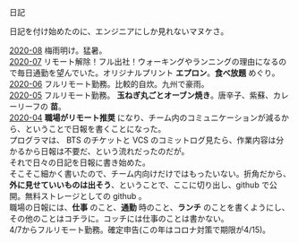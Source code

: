 日記

日記を付け始めたのに、エンジニアにしか見れないマヌケさ。

[2020-08](2020-08.md) 梅雨明け。猛暑。  
[2020-07](2020-07.md) リモート解除！フル出社！ウォーキングやランニングの理由になるので毎日通勤を望んでいた。オリジナルプリント __エプロン__。__食べ放題__ めぐり。  
[2020-06](2020-06.md) フルリモート勤務。比較的自炊。九州で豪雨。  
[2020-05](2020-05.md) フルリモート勤務。 __玉ねぎ丸ごとオーブン焼き__。唐辛子、紫蘇、カレーリーフの __苗__。  
[2020-04](2020-04.md) __職場がリモート推奨__ になり、チーム内のコミュニケーションが減るから、ということで日報を書くことになった。  
プログラマは、 BTS のチケットと VCS のコミットログ見たら、作業内容は分かるから日報は不要だ、という流れだったのだが。  
それで日々の日記を日報に書き始めた。  
そこそこ細かく書いたので、チーム内向けだけではもったいない。折角だから、__外に見せていいものは出そう__、ということで、ここに切り出し、github で公開。無料ストレージとしての github 。  
職場の日報には、__仕事__ のこと、__通勤__ 時のこと、__ランチ__ のことを書くようにし、その他のことはコチラに。コッチには仕事のことは書かない。  
4/7からフルリモート勤務。確定申告(この年はコロナ対策で期限が4/15)。